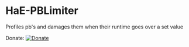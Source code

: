 # HaE-PBLimiter
Profiles pb's and damages them when their runtime goes over a set value

Donate:
[![Donate](https://img.shields.io/badge/Donate-PayPal-green.svg)](https://www.paypal.com/cgi-bin/webscr?cmd=_s-xclick&hosted_button_id=JX3FPVCALFX5U)
